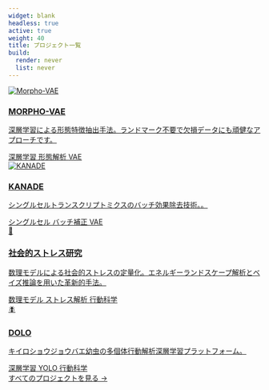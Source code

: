 ```yaml
---
widget: blank
headless: true
active: true
weight: 40
title: プロジェクト一覧
build:
  render: never
  list: never
---
```


<div id="projects"></div>

<div class="home-project-gallery">

<a class="home-project-item" href='{{< relref "project/_index.md" >}}#morphovae'>
  <div class="home-project-image">
    <img src="/images/projects/morpho-vae.jpg" alt="Morpho-VAE">
  </div>
  <div class="home-project-content">
    <h3>MORPHO-VAE</h3>
    <p>深層学習による形態特徴抽出手法。ランドマーク不要で欠損データにも頑健なアプローチです。</p>
    <div class="project-tags">
      <span class="tag">深層学習</span>
      <span class="tag">形態解析</span>
      <span class="tag">VAE</span>
    </div>
  </div>
</a>

<a class="home-project-item" href='{{< relref "project/_index.md" >}}#kanade'>
  <div class="home-project-image">
    <img src="/images/projects/kanade.png" alt="KANADE">
  </div>
  <div class="home-project-content">
    <h3>KANADE</h3>
    <p>シングルセルトランスクリプトミクスのバッチ効果除去技術。。</p>
    <div class="project-tags">
      <span class="tag">シングルセル</span>
      <span class="tag">バッチ補正</span>
      <span class="tag">VAE</span>
    </div>
  </div>
</a>

<a class="home-project-item" href='{{< relref "project/_index.md" >}}#stress'>
  <div class="home-project-image">
    <div class="placeholder-image">
      <div class="icon">🧠</div>
    </div>
  </div>
  <div class="home-project-content">
    <h3>社会的ストレス研究</h3>
    <p>数理モデルによる社会的ストレスの定量化。エネルギーランドスケープ解析とベイズ推論を用いた革新的手法。</p>
    <div class="project-tags">
      <span class="tag">数理モデル</span>
      <span class="tag">ストレス解析</span>
      <span class="tag">行動科学</span>
    </div>
  </div>
</a>

<a class="home-project-item" href='{{< relref "project/_index.md" >}}#dolo'>
  <div class="home-project-image">
    <div class="placeholder-image">
      <div class="icon">🪰</div>
    </div>
  </div>
  <div class="home-project-content">
    <h3>DOLO</h3>
    <p>キイロショウジョウバエ幼虫の多個体行動解析深層学習プラットフォーム。</p>
    <div class="project-tags">
      <span class="tag">深層学習</span>
      <span class="tag">YOLO</span>
      <span class="tag">行動科学</span>
    </div>
  </div>
</a>

</div>

<div class="view-all-projects">
  <a href='{{< relref "project/_index.md" >}}'>すべてのプロジェクトを見る →</a>
</div>